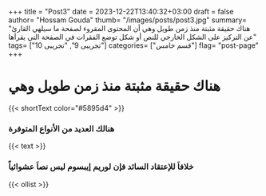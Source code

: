 +++
title = "Post3"
date = 2023-12-22T13:40:32+03:00
draft = false
author= "Hossam Gouda"
thumb= "/images/posts/post3.jpg"
summary= "هناك حقيقة مثبتة منذ زمن طويل وهي أن المحتوى المقروء لصفحة ما سيلهي القارئ عن التركيز على الشكل الخارجي للنص أو شكل توضع الفقرات في الصفحة التي يقرأها"
tags= ["تجريبى 9", "تجريبى 10"]
categories= ["قسم خامس"]
flag= "post-page"
+++

# هناك حقيقة مثبتة منذ زمن طويل وهي

{{< shortText color="#5895d4" >}}

### هنالك العديد من الأنواع المتوفرة

{{< text >}}

### خلافاَ للإعتقاد السائد فإن لوريم إيبسوم ليس نصاَ عشوائياً

{{< ollist >}}